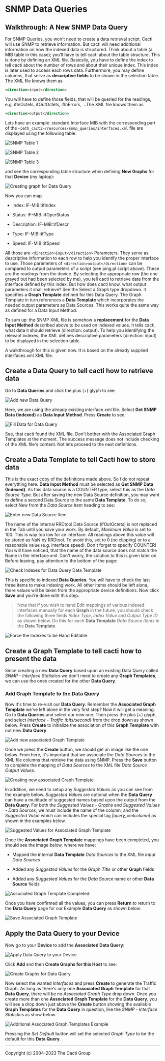 # SNMP Data Queries

## Walkthrough: A New SNMP Data Query

For SNMP Queries, you won't need to create a data retrieval script. Cacti will
use SNMP to retrieve information. But cacti will need additional information on
how the indexed data is structured. Think about a table (a MIB table in this
case); you'll have to tell cacti about the table structure. This is done by
defining an XML file. Basically, you have to define the index to tell cacti
about the number of rows and about their unique index. This index is later used
to access each rows data. Furthermore, you may define columns, that serve as
**descriptive fields** to be shown in the selection table. The XML file knows
them as

```xml
<direction>input</direction>
```

You will have to define those fields, that will be queried for the readings,
e.g. ifInOctets, ifOutOctets, ifInErrors, …The XML file knows them as

```xml
<direction>output</direction>
```

Lets have an example: standard Interface MIB with the corresponding part of the
`<path_cacti>/resources/snmp_queries/interfaces.xml` file are displayed using
the following table:

![SNMP Table 1](images/snmp-dqw-table1.png)

![SNMP Table 2](images/snmp-dqw-table2.png)

![SNMP Table 3](images/snmp-dqw-table3.png)

and see the corresponding table structure when defining **New Graphs** for that
**Device** (my laptop):

![Creating graph for Data Query](images/r-dq-1.png)

Now you can map

- Index: IF-MIB::ifIndex

- Status: IF-MIB::ifOperStatus

- Description: IF-MIB::ifDescr

- Type: IF-MIB::ifType

- Speed: IF-MIB::ifSpeed

All those are `<direction>input</direction>` Parameters. They serve as
descriptive information to each row to help you identify the proper interface to
use. Those parameters of `<direction>output</direction>` can be compared to
output parameters of a script (see ping.pl script above). These are the readings
from the device. By selecting the appropriate row (the one grayed out had been
selected by me), you tell cacti to retrieve data from the interface defined by
this index. But how does cacti know, what output parameters it shall retrieve?
See the Select a Graph type dropdown. It specifies a **Graph Template** defined
for this Data Query. The Graph Template in turn references a **Data Template**
which incorporates the needed output parameters as Data Sources. This works
quite the same way as defined for a Data Input Method.

To sum up: the SNMP XML file is somehow a **replacement** for the **Data Input
Method** described above to be used on indexed values. It tells cacti, what data
it should retrieve (direction: output). To help you identifying the relevant
indexes, the XML defines descriptive parameters (direction: input) to be
displayed in the selection table.

A walkthrough for this is given now. It is based on the already supplied
interfaces.xml XML file.

## Create a Data Query to tell cacti how to retrieve data

Go to **Data Queries** and click the plus (+) glyph to see:

![Add new Data Query](images/r-dq1-0.png)

Here, we are using the already existing interface.xml file. Select **Get SNMP
Data (Indexed)** as **Data Input Method**. Press **Create** to see:

![Fill Data for Data Query](images/r-dq2.png)

See, that cacti found the XML file. Don't bother with the Associated Graph
Templates at the moment. The success message does not include checking of the
XML file's content. Not lets proceed to the next definitions.

## Create a Data Template to tell Cacti how to store data

This is the exact copy of the definitions made above. So I do not repeat
everything here. **Data Input Method** must be selected as **Get SNMP Data
(Indexed)**. As this data source is a COUNTER type, select this as the *Data
Source Type*. But after saving the new Data Source definition, you may want to
define a second Data Source to the same **Data Template**. To do so, select New
from the *Data Source Item* heading to see:

![Enter new Data Source Item](images/r-dq-dt1.png)

The name of the internal RRDtool Data Source (ifOutOctets) is not replaced in
the Tab until you save your work. By default, *Maximum Value* is set to 100.
This is way too low for an interface. All readings above this value will be
stored as NaN by RRDtool. To avoid this, set to 0 (no clipping) or to a
reasonable value (e.g. interface speed). Don't forget to specify COUNTER! You
will have noticed, that the name of the data source does not match the Name in
the interface.xml. Don't worry, the solution to this is given later on. Before
leaving, pay attention to the bottom of the page:

![Check Indexes for Data Query Data Template](images/r-dq-dt2.png)

This is specific to indexed **Data Queries**. You will have to check the last
three items to make indexing work. All other items should be left alone, there
values will be taken from the appropriate device definitions. Now click **Save**
and you're done with this step.

> Note that if you wish to hand Edit mappings of various indexed interfaces
> manually for each **Graph** in the future, you should check the following
> three fields *Index Type*, *Index Value* and *Output Type ID* as shown below.
> Do this for each **Data Template** *Data Source Items* in the **Data
> Template**.

![Force the Indexes to be Hand Editable](images/r-dq-dt3.png)

## Create a Graph Template to tell cacti how to present the data

Since creating a new **Data Query** based upon an existing Data Query called
*SNMP - Interface Statistics* we don't need to create any **Graph Templates**,
we can use the ones created for the other **Data Query**.

### Add Graph Template to the Data Query

Now it's time to re-visit our **Data Query**. Remember the **Associated Graph
Template** we've left alone in the very first step? Now it will get a meaning.
Go to **Data Queries** and select our new one. Then press the plus (+) glyph,
and select *Interface - Traffic (bits/second)* from the drop down as shown
below.  Press **Create** to initialize the association of this **Graph
Template** with out new **Data Query**.

![Add new associated Graph Template](images/r-dq3-0.png)

Once we press the **Create** button, we should get an image like the one below.
From here, it's important that we associate the *Data Sources* to the XML file
columns that retrieve the data using SNMP.  Press the **Save** button to
complete the mapping of *Data Sources* to the XML file *Data Source Output
Values*.

![Creating new associated Graph Template](images/r-dq4.png)

In addition, we need to setup any *Suggested Values* as you can see from the
example below.  *Suggested Values* are optional when the **Data Query** can have
a multitude of suggested names based upon the output from the **Data Query**.
For both the *Suggested Values - Graphs* and *Suggested Values - Data Sources*,
we must include the name of the column, and the *Suggested Value* which can
includes the special tag *|query_xmlcolumn|* as shown in the examples below.

![Suggested Values for Associated Graph Template](images/r-dq5.png)

Once the **Associated Graph Template** mappings have been completed, you should
see the image below, where we have:

- Mapped the internal **Data Template** *Data Sources* to the XML file *Input
  Data Sources*

- Added any *Suggested Values* for the *Graph Title* or other **Graph** fields

- Added any *Suggested Values* for the *Data Source* name or other **Data
  Source** fields

![Associated Graph Template Completed](images/r-dq6.png)

Once you have confirmed all the values, you can press **Return** to return to
the **Data Query** page for our Example **Data Query** as shown below.

![Save Associated Graph Template](images/r-dq7.png)

## Apply the Data Query to your Device

Now go to your **Device** to add the **Associated Data Query**:

![Apply Data Query to your Device](images/r-dq-dev1-0.png)

Click **Add** and then **Create Graphs for this Host** to see:

![Create Graphs for Data Query](images/r-dq-dev2.png)

Now select the wanted *Interfaces* and press **Create** to generate the Traffic
Graph. As long as there's only one **Associated Graph Template** for that **Data
Query**, there will be no *Associated Graph Type* drop down.  Once you create
more than one **Associated Graph Template** for the **Data Query**, you will see
a drop down just above the **Create** button showing the available **Graph
Templates** for the **Data Query** in question, like the *SNMP - Interface
Statistics* as show below.

![Additional Associated Graph Templates Example](images/r-dq-dev3.png)

Pressing the *Set Default* button will set the selected *Graph Type* to be the
default for this **Data Query**.

---
<copy>Copyright (c) 2004-2023 The Cacti Group</copy>
